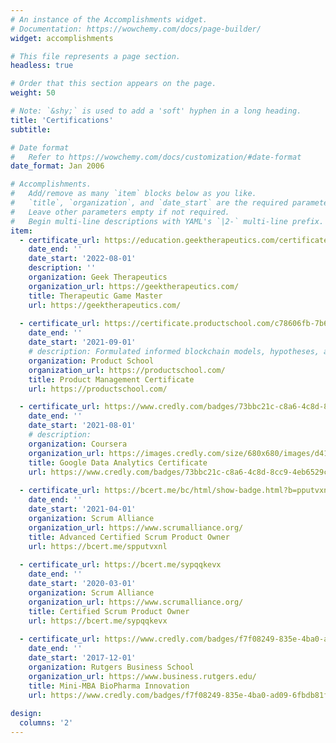 ```yaml
---
# An instance of the Accomplishments widget.
# Documentation: https://wowchemy.com/docs/page-builder/
widget: accomplishments

# This file represents a page section.
headless: true

# Order that this section appears on the page.
weight: 50

# Note: `&shy;` is used to add a 'soft' hyphen in a long heading.
title: 'Certifications'
subtitle:

# Date format
#   Refer to https://wowchemy.com/docs/customization/#date-format
date_format: Jan 2006

# Accomplishments.
#   Add/remove as many `item` blocks below as you like.
#   `title`, `organization`, and `date_start` are the required parameters.
#   Leave other parameters empty if not required.
#   Begin multi-line descriptions with YAML's `|2-` multi-line prefix.
item:
  - certificate_url: https://education.geektherapeutics.com/certificates/o1pek0m9ua
    date_end: ''
    date_start: '2022-08-01'
    description: ''
    organization: Geek Therapeutics
    organization_url: https://geektherapeutics.com/
    title: Therapeutic Game Master
    url: https://geektherapeutics.com/
    
  - certificate_url: https://certificate.productschool.com/c78606fb-7b67-4baf-896b-e8062c8cf89f#gs.88xes0
    date_end: ''
    date_start: '2021-09-01'
    # description: Formulated informed blockchain models, hypotheses, and use cases.
    organization: Product School
    organization_url: https://productschool.com/
    title: Product Management Certificate
    url: https://productschool.com/

  - certificate_url: https://www.credly.com/badges/73bbc21c-c8a6-4c8d-8cc9-4eb6529c5e3e
    date_end: ''
    date_start: '2021-08-01'
    # description:
    organization: Coursera
    organization_url: https://images.credly.com/size/680x680/images/d41de2b7-cbc2-47ec-bcf1-ebecbe83872f/GCC_badge_DA_1000x1000.png
    title: Google Data Analytics Certificate
    url: https://www.credly.com/badges/73bbc21c-c8a6-4c8d-8cc9-4eb6529c5e3e
    
  - certificate_url: https://bcert.me/bc/html/show-badge.html?b=pputvxnl
    date_end: ''
    date_start: '2021-04-01'
    organization: Scrum Alliance
    organization_url: https://www.scrumalliance.org/
    title: Advanced Certified Scrum Product Owner
    url: https://bcert.me/spputvxnl
    
  - certificate_url: https://bcert.me/sypqqkevx
    date_end: ''
    date_start: '2020-03-01'
    organization: Scrum Alliance
    organization_url: https://www.scrumalliance.org/
    title: Certified Scrum Product Owner
    url: https://bcert.me/sypqqkevx
    
  - certificate_url: https://www.credly.com/badges/f7f08249-835e-4ba0-ad09-6fbdb81f78f3/public_url
    date_end: ''
    date_start: '2017-12-01'
    organization: Rutgers Business School
    organization_url: https://www.business.rutgers.edu/
    title: Mini-MBA BioPharma Innovation
    url: https://www.credly.com/badges/f7f08249-835e-4ba0-ad09-6fbdb81f78f3/public_url
    
design:
  columns: '2'
---
```


